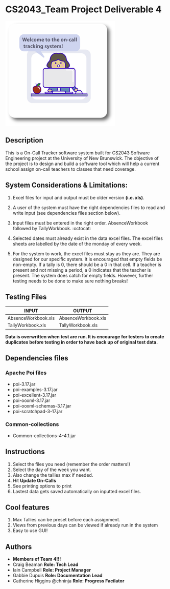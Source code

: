 # CS2043_Team Project Deliverable 4 
![ScreenShot](mainIcon.png)

## Description

This is a On-Call Tracker software system built for CS2043 Software Engineering project at the University of New Brunswick.
The objective of  the project is to design and build a software tool which will help a current school assign on-call teachers to classes that need coverage. 

## System Considerations & Limitations:

1.  Excel files for input and output must be older version **(i.e. xls)**. 

2.  A user of the system must have the right dependencies files to read and write input (see dependencies files section below).

3. Input files must be entered in the right order. AbsenceWorkbook followed by TallyWorkbook. :octocat: 

4. Selected dates must already exist in the data excel files. The excel files sheets are labelled by the date of the monday of every week.

5. For the system to work, the excel files must stay as they are. They are designed for our specific system. It is encouraged that empty fields be non-empty. If a tally is 0, there should be a 0 in that cell. If a teacher is present and not missing a period, a 0 indicates that the teacher is present. The system does catch for empty fields. However, further testing needs to be done to make sure nothing breaks!

## Testing Files

|    **INPUT**        | **OUTPUT**              |
|---------------------|-------------------------|
| AbsenceWorkbook.xls | AbsenceWorkbook.xls  |
| TallyWorkbook.xls   | TallyWorkbook.xls  |

**Data is overwritten when test are run. It is encourage for testers to create duplicates before testing in order to have back up of original test data.**


## Dependencies files

### Apache Poi files
- poi-3.17.jar
- poi-examples-3.17.jar
- poi-excellent-3.17.jar
- poi-ooxml-3.17.jar
- poi-ooxml-schemas-3.17.jar
- poi-scratchpad-3-17.jar

### Common-collections
- Common-collections-4-4.1.jar

## Instructions
1. Select the files you need (remember the order matters!)
2. Select the day of the week you want.
3. Also change the tallies max if needed.
4. Hit **Update On-Calls**
5. See printing options to print
6. Lastest data gets saved automatically on inputted excel files.

## Cool features

1. Max Tallies can be preset before each assignment. 
2. Views from previous days can be viewed if already run in the system
3. Easy to use GUI!

## Authors

- **Members of Team 4!!!**
- Craig Beaman  **Role: Tech Lead**
- Iain Campbell  **Role: Project Manager**
- Gabbie Dupuis   **Role: Documentation Lead**
- Catherine Higgins @chninja  **Role: Progress Facilator**

